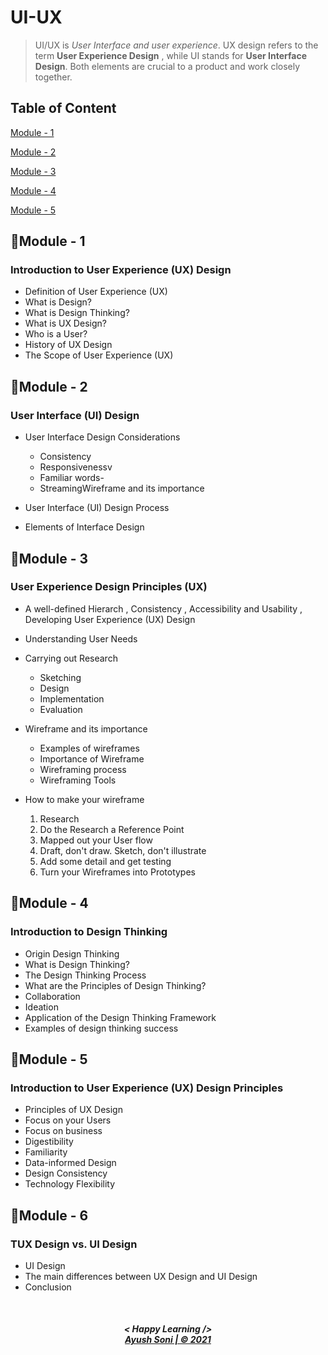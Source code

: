 # UI-UX

>UI/UX is *User Interface and user experience*. UX design refers to the term **User Experience Design** , while UI stands for **User Interface Design**. Both elements are crucial to a product and work closely together.

## Table of Content  
[Module - 1](#module-1)

[Module - 2](#module-2)

[Module - 3](#module-3)

[Module - 4](#module-4)

[Module - 5](#module-5)


<a name="module-1"/>

## 📌Module - 1
### Introduction to User Experience (UX) Design
- Definition of User Experience (UX)
- What is Design?
- What is Design Thinking?
- What is UX Design?
- Who is a User?
- History of UX Design
- The Scope of User Experience (UX)

<a name="module-2"/>

## 📌Module - 2
### User Interface (UI) Design 
- User Interface Design Considerations

     - Consistency
     - Responsivenessv
     - Familiar words-
     - StreamingWireframe and its importance
      
- User Interface (UI) Design Process
- Elements of Interface Design

<a name="module-3"/>

## 📌Module - 3
### User Experience Design Principles (UX)
- A well-defined Hierarch , Consistency , Accessibility and Usability , Developing User Experience (UX) Design
- Understanding User Needs
- Carrying out Research

     - Sketching
     - Design
     - Implementation
     - Evaluation
     
- Wireframe and its importance 

     - Examples of wireframes
     - Importance of Wireframe 
     - Wireframing process
     - Wireframing Tools
     
- How to make your wireframe
 
     1. Research
     2. Do the Research a Reference Point
     3. Mapped out your User flow
     4. Draft, don't draw. Sketch, don't illustrate
     5. Add some detail and get testing
     6. Turn your Wireframes into Prototypes


<a name="module-4"/>

## 📌Module - 4

### Introduction to Design Thinking
- Origin Design Thinking
- What is Design Thinking?
- The Design Thinking Process
- What are the Principles of Design Thinking?
- Collaboration
- Ideation
- Application of the Design Thinking Framework 
- Examples of design thinking success

<a name="module-5"/>

## 📌Module - 5
### Introduction to User Experience (UX) Design Principles
- Principles of UX Design
- Focus on your Users
- Focus on business
- Digestibility
- Familiarity
- Data-informed Design
- Design Consistency
- Technology Flexibility

<a name="module-6"/>

## 📌Module - 6
### TUX Design vs. UI Design
- UI Design
- The main differences between UX Design and UI Design
- Conclusion




<br>
<h5 align="center">
< Happy Learning />
<br>
<a href="https://github.com/ayushsoni1010">Ayush Soni | © 2021
</h5>


